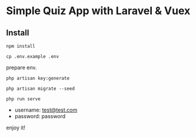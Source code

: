 # Simple Quiz App with Laravel & Vuex

## Install


`npm install`

`cp .env.example .env`

prepare env.

`php artisan key:generate`

`php artisan migrate --seed`

`php run serve`

- username: test@test.com
- password: password

enjoy it!
